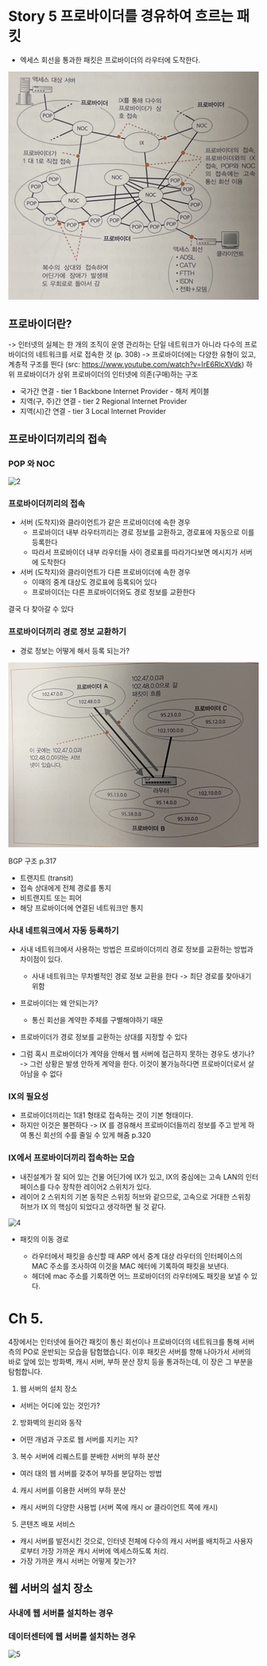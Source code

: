 # Story 5 프로바이더를 경유하여 흐르는 패킷

- 엑세스 회선을 통과한 패킷은 프로바이더의 라우터에 도착한다.

<img src="./images/1.png" alt="1" />

## 프로바이더란?

-> 인터넷의 실체는 한 개의 조직이 운영 관리하는 단일 네트워크가 아니라 다수의 프로바이더의 네트워크를 서로 접속한 것 (p. 308)
-> 프로바이더에는 다양한 유형이 있고, 계층적 구조를 띈다 (src: https://www.youtube.com/watch?v=IrE6RlcXVdk) 하위 프로바이더가 상위 프로바이더의 인터넷에 의존(구매)하는 구조

- 국가간 연결 - tier 1 Backbone Internet Provider - 해저 케이블
- 지역(구, 주)간 연결 - tier 2 Regional Internet Provider
- 지역(시)간 연결 - tier 3 Local Internet Provider

## 프로바이더끼리의 접속

### POP 와 NOC

<img src="./images/2.png" alt="2" />

### 프로바이더끼리의 접속

- 서버 (도착지)와 클라이언트가 같은 프로바이더에 속한 경우
  - 프로바이더 내부 라우터끼리는 경로 정보를 교환하고, 경로표에 자동으로 이를 등록한다
  - 따라서 프로바이더 내부 라우터들 사이 경로표를 따라가다보면 메시지가 서버에 도착한다
- 서버 (도착지)와 클라이언트가 다른 프로바이더에 속한 경우
  - 이때의 중계 대상도 경로표에 등록되어 있다
  - 프로바이더는 다른 프로바이더와도 경로 정보를 교환한다

결국 다 찾아갈 수 있다

### 프로바이더끼리 경로 정보 교환하기

- 경로 정보는 어떻게 해서 등록 되는가?

<img src="./images/3.png" alt="3" />

BGP 구조 p.317

- 트랜지트 (transit)
- 접속 상대에게 전체 경로를 통지
- 비트랜지트 또는 피어
- 해당 프로바이더에 연결된 네트워크만 통지

### 사내 네트워크에서 자동 등록하기

- 사내 네트워크에서 사용하는 방법은 프로바이더끼리 경로 정보를 교환하는 방법과 차이점이 있다.

  - 사내 네트워크는 무차별적인 경로 정보 교환을 한다 -> 최단 경로를 찾아내기 위함

- 프로바이더는 왜 안되는가?

  - 통신 회선을 계약한 주체를 구별해야하기 때문

- 프로바이더가 경로 정보를 교환하는 상대를 지정할 수 있다

- 그럼 혹시 프로바이더가 계약을 안해서 웹 서버에 접근하지 못하는 경우도 생기나?
  -> 그런 상황은 발생 안하게 계약을 한다. 이것이 불가능하다면 프로바이더로서 살아남을 수 없다

### IX의 필요성

- 프로바이더끼리는 1대1 형태로 접속하는 것이 기본 형태이다.
- 하지만 이것은 불편하다 -> IX 를 경유해서 프로바이더들끼리 정보를 주고 받게 하여 통신 회선의 수를 줄일 수 있게 해줌 p.320

### IX에서 프로바이더끼리 접속하는 모습

- 내진설계가 잘 되어 있는 건물 어딘가에 IX가 있고, IX의 중심에는 고속 LAN의 인터페이스를 다수 장착한 레이어2 스위치가 있다.
- 레이어 2 스위치의 기본 동작은 스위칭 허브와 같으므로, 고속으로 거대한 스위칭 허브가 IX 의 핵심이 되었다고 생각하면 될 것 같다.

<img src="./images/4.png" alt="4" />

- 패킷의 이동 경로

  - 라우터에서 패킷을 송신할 때 ARP 에서 중계 대상 라우터의 인터페이스의 MAC 주소를 조사하여 이것을 MAC 헤터에 기록하여 패킷을 보낸다.
  - 헤더에 mac 주소를 기록하면 어느 프로바이더의 라우터에도 패킷을 보낼 수 있다.

# Ch 5.

4장에서는 인터넷에 들어간 패킷이 통신 회선이나 프로바이더의 네트워크를 통해 서버측의 PO로 운반되는 모습을 탐험했습니다.
이후 패킷은 서버를 향해 나아가서 서버의 바로 앞에 있는 방화벽, 캐시 서버, 부하 분산 장치 등을 통과하는데, 이 장은 그 부분을 탐험합니다.

1. 웹 서버의 설치 장소

- 서버는 어디에 있는 것인가?

2. 방화벽의 원리와 동작

- 어떤 개념과 구조로 웹 서버를 지키는 지?

3. 복수 서버에 리퀘스트를 분배한 서버의 부하 분산

- 여러 대의 웹 서버를 갖추어 부하를 분담하는 방법

4. 캐시 서버를 이용한 서버의 부하 분산

- 캐시 서버의 다양한 사용법 (서버 쪽에 캐시 or 클라이언트 쪽에 캐시)

5. 콘텐츠 배포 서비스

- 캐시 서버를 발전시킨 것으로, 인터넷 전체에 다수의 캐시 서버를 배치하고 사용자로부터 가장 가까운 캐시 서버에 엑세스하도록 처리.
- 가장 가까운 캐시 서버는 어떻게 찾는가?

## 웹 서버의 설치 장소

### 사내에 웹 서버를 설치하는 경우

### 데이터센터에 웹 서버를 설치하는 경우

<img src="./images/5.png" alt="5" />
